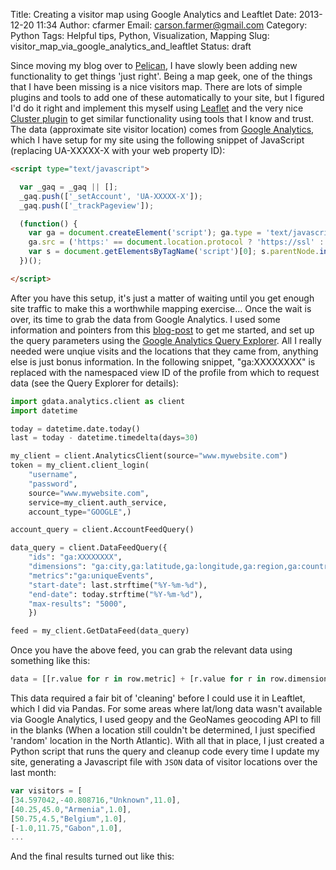 Title: Creating a visitor map using Google Analytics and Leaftlet
Date: 2013-12-20 11:34
Author: cfarmer
Email: carson.farmer@gmail.com
Category: Python
Tags: Helpful tips, Python, Visualization, Mapping
Slug: visitor_map_via_google_analytics_and_leaftlet
Status: draft

Since moving my blog over to [Pelican][pelican], I have slowly been adding new functionality to get things 'just right'. Being a map geek, one of the things that I have been missing is a nice visitors map. There are lots of simple plugins and tools to add one of these automatically to your site, but I figured I'd do it right and implement this myself using [Leaflet][leaflet] and the very nice [Cluster plugin][cluster] to get similar functionality using tools that I know and trust.
The data (approximate site visitor location) comes from [Google Analytics][ga], which I have setup for my site using the following snippet of JavaScript (replacing UA-XXXXX-X with your web property ID):

```html
<script type="text/javascript">

  var _gaq = _gaq || [];
  _gaq.push(['_setAccount', 'UA-XXXXX-X']);
  _gaq.push(['_trackPageview']);

  (function() {
    var ga = document.createElement('script'); ga.type = 'text/javascript'; ga.async = true;
    ga.src = ('https:' == document.location.protocol ? 'https://ssl' : 'http://www') + '.google-analytics.com/ga.js';
    var s = document.getElementsByTagName('script')[0]; s.parentNode.insertBefore(ga, s);
  })();

</script>
```

After you have this setup, it's just a matter of waiting until you get enough site traffic to make this a worthwhile mapping exercise... Once the wait is over, its time to grab the data from Google Analytics. I used some information and pointers from this [blog-post][blog-post] to get me started, and set up the query parameters using the [Google Analytics Query Explorer][ga-explorer]. All I really needed were unqiue visits and the locations that they came from, anything else is just bonus information. In the following snippet, "ga:XXXXXXXX" is replaced with the namespaced view ID of the profile from which to request data (see the Query Explorer for details):

```python
import gdata.analytics.client as client
import datetime

today = datetime.date.today()
last = today - datetime.timedelta(days=30)

my_client = client.AnalyticsClient(source="www.mywebsite.com")
token = my_client.client_login(
	"username", 
	"password", 
	source="www.mywebsite.com", 
	service=my_client.auth_service, 
	account_type="GOOGLE",)

account_query = client.AccountFeedQuery()

data_query = client.DataFeedQuery({
	"ids": "ga:XXXXXXXX",
	"dimensions": "ga:city,ga:latitude,ga:longitude,ga:region,ga:country",
	"metrics":"ga:uniqueEvents",
	"start-date": last.strftime("%Y-%m-%d"),
	"end-date": today.strftime("%Y-%m-%d"),
	"max-results": "5000",
	})

feed = my_client.GetDataFeed(data_query)
```

Once you have the above feed, you can grab the relevant data using something like this:

```python
data = [[r.value for r in row.metric] + [r.value for r in row.dimension] for row in feed.entry]
```
This data required a fair bit of 'cleaning' before I could use it in Leaftlet, which I did via Pandas. For some areas where lat/long data wasn't available via Google Analytics, I used geopy and the GeoNames geocoding API to fill in the blanks (When a location still couldn't be determined, I just specified 'random' location in the North Atlantic). With all that in place, I just created a Python script that runs the query and cleanup code every time I update my site, generating a Javascript file with `JSON` data of visitor locations over the last month:

```javascript
var visitors = [
[34.597042,-40.808716,"Unknown",11.0],
[40.25,45.0,"Armenia",1.0],
[50.75,4.5,"Belgium",1.0],
[-1.0,11.75,"Gabon",1.0],
...
```

And the final results turned out like this:

[pelican]: ...
[leaflet]: ...
[cluster]: ...
[blog-post]: http://ilian.i-n-i.org/retrieving-google-analytics-data-with-python/
[ga-explorer]: http://ga-dev-tools.appspot.com/explorer/
[ga]: https://developers.google.com/analytics/devguides/collection/gajs/asyncTracking